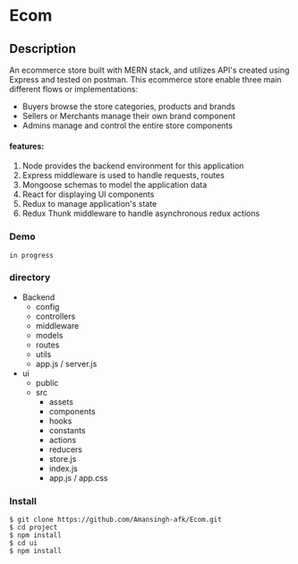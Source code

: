 # Ecom

## Description
   
   An ecommerce store built with MERN stack, and utilizes API's created using Express and tested on postman. This ecommerce store enable three main different flows or implementations:

   *    Buyers browse the store categories, products and brands
   *    Sellers or Merchants manage their own brand component
   *    Admins manage and control the entire store components
      
   #### features: ####
   1. Node provides the backend environment for this application
   2. Express middleware is used to handle requests, routes
   3. Mongoose schemas to model the application data
   4. React for displaying UI components
   5. Redux to manage application's state
   6. Redux Thunk middleware to handle asynchronous redux actions
   
   ### Demo ###
    in progress
    
   ### directory ###
   * Backend
        * config
        * controllers
        * middleware
        * models
        * routes
        * utils
        * app.js / server.js
   * ui
        * public
        * src
            * assets
            * components
            * hooks
            * constants
            * actions
            * reducers
            * store.js
            * index.js
            * app.js / app.css
        
   
   ### Install ###
    $ git clone https://github.com/Amansingh-afk/Ecom.git
    $ cd project
    $ npm install
    $ cd ui 
    $ npm install
    
